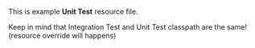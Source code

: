 This is example **Unit Test** resource file.

Keep in mind that Integration Test and Unit Test classpath are the same! (resource override will happens)
